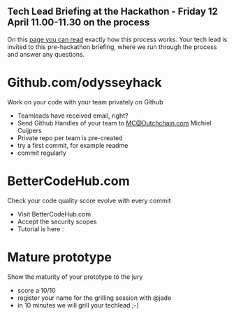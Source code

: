 ## Tech Lead Briefing at the Hackathon - Friday 12 April 11.00-11.30 on the process

On this [page you can read](https://odysseyhack.github.io/the-evaluation) exactly how this process works. Your tech lead is invited to this pre-hackathon briefing, where we run through the process and answer any questions.


# Github.com/odysseyhack

Work on your code with your team privately on Github

- Teamleads have received email, right? 
- Send Github Handles of your team to MC@Dutchchain.com Michiel Cuijpers
- Private repo per team is pre-created
- try a first commit, for example readme
- commit regularly

# BetterCodeHub.com

Check your code quality score evolve with every commit

- Visit BetterCodeHub.com
- Accept the security scopes 
- Tutorial is here : 


# Mature prototype

Show the maturity of your prototype to the jury

- score a 10/10
- register your name for the grilling session with @jade
- in 10 minutes we will grill your techlead ;-)
